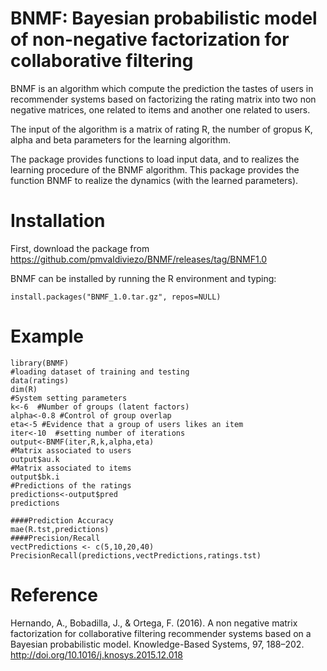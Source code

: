 # BNMF: Bayesian probabilistic model of non-negative factorization for collaborative filtering
BNMF is an algorithm which compute the prediction the tastes of users in recommender systems based on factorizing the rating matrix
into two non negative matrices, one related to items and another one related to users. 

The input of the algorithm is a matrix of rating R, the number of gropus K, alpha and beta parameters for the learning algorithm.

 The package provides functions to load input data, and  to realizes the learning procedure of the BNMF algorithm.
 This  package provides the function BNMF to realize the dynamics (with the learned parameters).
 
 # Installation
 
First, download the package from https://github.com/pmvaldiviezo/BNMF/releases/tag/BNMF1.0

BNMF can be installed by running the R environment and typing:
 
    install.packages("BNMF_1.0.tar.gz", repos=NULL)
 
 
 # Example
    library(BNMF)
    #loading dataset of training and testing 
    data(ratings)
    dim(R)
    #System setting parameters
    k<-6  #Number of groups (latent factors)
    alpha<-0.8 #Control of group overlap  
    eta<-5 #Evidence that a group of users likes an item
    iter<-10  #setting number of iterations
    output<-BNMF(iter,R,k,alpha,eta)
    #Matrix associated to users
    output$au.k
    #Matrix associated to items
    output$bk.i
    #Predictions of the ratings 
    predictions<-output$pred
    predictions

    ####Prediction Accuracy
    mae(R.tst,predictions)
    ####Precision/Recall
    vectPredictions <- c(5,10,20,40) 
    PrecisionRecall(predictions,vectPredictions,ratings.tst)

# Reference

Hernando, A., Bobadilla, J., & Ortega, F. (2016). A non negative matrix factorization for collaborative filtering recommender systems based on a Bayesian probabilistic model. Knowledge-Based Systems, 97, 188–202. http://doi.org/10.1016/j.knosys.2015.12.018
